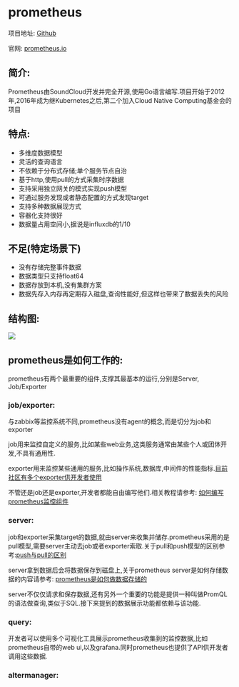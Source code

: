 # prometheus

项目地址: [Github](https://github.com/prometheus/prometheus)

官网: [prometheus.io](https://prometheus.io)


## 简介:

Prometheus由SoundCloud开发并完全开源,使用Go语言编写.项目开始于2012年,2016年成为继Kubernetes之后,第二个加入Cloud Native Computing基金会的项目

## 特点:

- 多维度数据模型
- 灵活的查询语言
- 不依赖于分布式存储;单个服务节点自治
- 基于http,使用pull的方式采集时序数据
- 支持采用独立网关的模式实现push模型
- 可通过服务发现或者静态配置的方式发现target
- 支持多种数据展现方式
- 容器化支持很好
- 数据量占用空间小,据说是influxdb的1/10

## 不足(特定场景下)

- 没有存储完整事件数据
- 数据类型只支持float64
- 数据存放到本机,没有集群方案
- 数据先存入内存再定期存入磁盘,查询性能好,但这样也带来了数据丢失的风险

## 结构图:

![](https://prometheus.io/assets/architecture.svg)


## prometheus是如何工作的:

prometheus有两个最重要的组件,支撑其最基本的运行,分别是Server, Job/Exporter

### job/exporter:

与zabbix等监控系统不同,prometheus没有agent的概念,而是切分为job和exporter

job用来监控自定义的服务,比如某些web业务,这类服务通常由某些个人或团体开发,不具有通用性.

exporter用来监控某些通用的服务,比如操作系统,数据库,中间件的性能指标.[目前社区有多个exporter供开发者使用](https://prometheus.io/docs/instrumenting/exporters/)

不管还是job还是exporter,开发者都能自由编写他们.相关教程请参考: [如何编写prometheus监控组件](https://github.com/lwhhhh/monitorDoc/blob/master/如何编写prometheus监控组件.md)

### server:

job和exporter采集target的数据,就由server来收集并储存.prometheus采用的是pull模型,需要server主动去job或者exporter索取.关于pull和push模型的区别参考:[push与pull的区别](https://github.com/lwhhhh/monitorDoc/blob/master/push%E4%B8%8Epull%E7%9A%84%E5%8C%BA%E5%88%AB.md)

server拿到数据后会将数据保存到磁盘上,关于prometheus server是如何存储数据的内容请参考: [prometheus是如何做数据存储的](https://github.com/lwhhhh/monitorDoc/blob/master/prometheus是如何存储数据的.md)


server不仅仅请求和保存数据,还有另外一个重要的功能是提供一种叫做PromQL的语法做查询,类似于SQL.接下来提到的数据展示功能都依赖与该功能.

### query:

开发者可以使用多个可视化工具展示prometheus收集到的监控数据,比如prometheus自带的web ui,以及grafana.同时prometheus也提供了API供开发者调用这些数据.

### altermanager:

